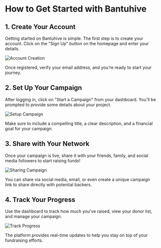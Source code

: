 # How to Get Started with Bantuhive

## 1. Create Your Account
Getting started on Bantuhive is simple. The first step is to create your account. Click on the "Sign Up" button on the homepage and enter your details.

![Account Creation](/marketing4.png)

Once registered, verify your email address, and you’re ready to start your journey.

## 2. Set Up Your Campaign
After logging in, click on "Start a Campaign" from your dashboard. You'll be prompted to provide some details about your project.

![Setup Campaign](/marketing3.png)

Make sure to include a compelling title, a clear description, and a financial goal for your campaign.

## 3. Share with Your Network
Once your campaign is live, share it with your friends, family, and social media followers to start raising funds!

![Sharing Campaign](https://example.com/images/share-campaign.jpg)

You can share via social media, email, or even create a unique campaign link to share directly with potential backers.

## 4. Track Your Progress
Use the dashboard to track how much you've raised, view your donor list, and manage your campaign.

![Track Progress](https://example.com/images/track-progress.jpg)

The platform provides real-time updates to help you stay on top of your fundraising efforts.
